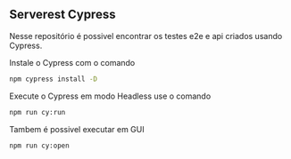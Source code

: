 ## Serverest Cypress

Nesse repositório é possivel encontrar os testes e2e e api criados usando Cypress.


Instale o Cypress com o comando
```bash
npm cypress install -D
```

Execute o Cypress em modo Headless use o comando
```bash
npm run cy:run
```

Tambem é possivel executar em GUI
```bash
npm run cy:open
```

